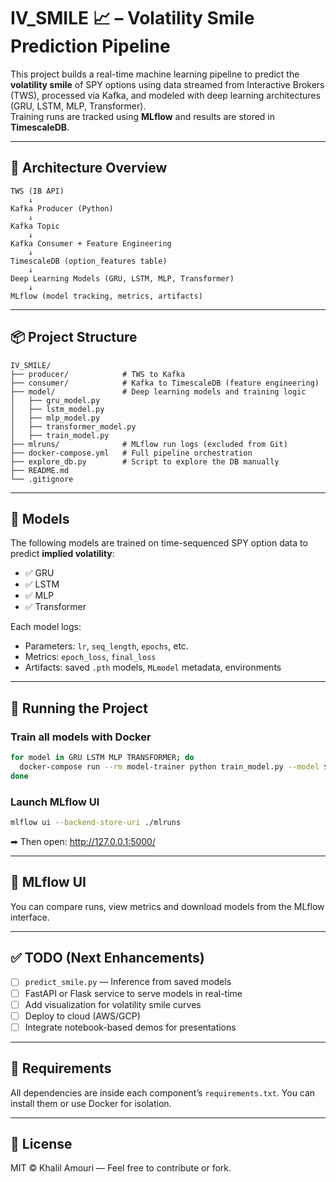 # IV_SMILE 📈 – Volatility Smile Prediction Pipeline

This project builds a real-time machine learning pipeline to predict the **volatility smile** of SPY options using data streamed from Interactive Brokers (TWS), processed via Kafka, and modeled with deep learning architectures (GRU, LSTM, MLP, Transformer).  
Training runs are tracked using **MLflow** and results are stored in **TimescaleDB**.

---

## 🚀 Architecture Overview

```
TWS (IB API)
    ↓
Kafka Producer (Python)
    ↓
Kafka Topic
    ↓
Kafka Consumer + Feature Engineering
    ↓
TimescaleDB (option_features table)
    ↓
Deep Learning Models (GRU, LSTM, MLP, Transformer)
    ↓
MLflow (model tracking, metrics, artifacts)
```

---

## 📦 Project Structure

```
IV_SMILE/
├── producer/            # TWS to Kafka
├── consumer/            # Kafka to TimescaleDB (feature engineering)
├── model/               # Deep learning models and training logic
│   ├── gru_model.py
│   ├── lstm_model.py
│   ├── mlp_model.py
│   ├── transformer_model.py
│   ├── train_model.py
├── mlruns/              # MLflow run logs (excluded from Git)
├── docker-compose.yml   # Full pipeline orchestration
├── explore_db.py        # Script to explore the DB manually
├── README.md
└── .gitignore
```

---

## 🧠 Models

The following models are trained on time-sequenced SPY option data to predict **implied volatility**:
- ✅ GRU
- ✅ LSTM
- ✅ MLP
- ✅ Transformer

Each model logs:
- Parameters: `lr`, `seq_length`, `epochs`, etc.
- Metrics: `epoch_loss`, `final_loss`
- Artifacts: saved `.pth` models, `MLmodel` metadata, environments

---

## 🐳 Running the Project

### Train all models with Docker
```bash
for model in GRU LSTM MLP TRANSFORMER; do
  docker-compose run --rm model-trainer python train_model.py --model $model
done
```

### Launch MLflow UI
```bash
mlflow ui --backend-store-uri ./mlruns
```
➡ Then open: http://127.0.0.1:5000/

---

## 💾 MLflow UI
You can compare runs, view metrics and download models from the MLflow interface.

---

## ✅ TODO (Next Enhancements)
- [ ] `predict_smile.py` — Inference from saved models
- [ ] FastAPI or Flask service to serve models in real-time
- [ ] Add visualization for volatility smile curves
- [ ] Deploy to cloud (AWS/GCP)
- [ ] Integrate notebook-based demos for presentations

---

## 🧪 Requirements
All dependencies are inside each component’s `requirements.txt`. You can install them or use Docker for isolation.

---

## 📜 License
MIT © Khalil Amouri — Feel free to contribute or fork.